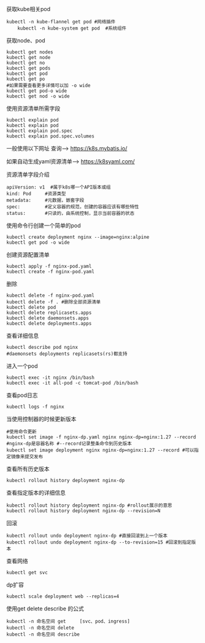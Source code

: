 获取kube相关pod
```
kubectl -n kube-flannel get pod #网络插件
    kubectl -n kube-system get pod  #系统组件
```
获取node、pod
```
kubectl get nodes
kubectl get node
kubectl get no
kubectl get pods
kubectl get pod
kubectl get po
#如果需要查看更多详情可以加 -o wide
kubectl get pod-o wide
kubectl get nod -o wide
```

使用资源清单所需字段
```
kubectl explain pod
kubectl explain pod
kubectl explain pod.spec
kubectl explain pod.spec.volumes
```
一般使用以下网址 查询--> https://k8s.mybatis.io/

如果自动生成yaml资源清单--> https://k8syaml.com/

资源清单字段介绍
```
apiVersion: v1  #属于k8s哪一个API版本或组
kind: Pod	  #资源类型
metadata:	  #元数据，嵌套字段
spec:		  #定义容器的规范，创建的容器应该有哪些特性
status: 	  #只读的，由系统控制，显示当前容器的状态
```


使用命令行创建一个简单的pod
```
kubectl create deployment nginx --image=nginx:alpine
kubectl get pod -o wide
```
创建资源配置清单

```
kubectl apply -f nginx-pod.yaml
kubectl create -f nginx-pod.yaml
```


删除
```
kubectl delete -f nginx-pod.yaml
kubectl delete -f . #删除全部资源清单
kubectl delete pod
kubectl delete replicasets.apps
kubectl delete daemonsets.apps 
kubectl delete deployments.apps 
```
查看详细信息
```
kubectl describe pod nginx 
#daemonsets deployments replicasets(rs)都支持
```
进入一个pod
```
kubectl exec -it nginx /bin/bash
kubectl exec -it all-pod -c tomcat-pod /bin/bash
```
查看pod日志
```
kubectl logs -f nginx
```

当使用控制器的时候更新版本
```
#使用命令更新
kubectl set image -f nginx-dp.yaml nginx nginx-dp=nginx:1.27 --record #nginx-dp是容器名称 #--record记录整条命令到历史版本
kubectl set image deployment nginx nginx-dp=nginx:1.27 --record #可以指定镜像来提交发布
```
查看所有历史版本
```
kubectl rollout history deployment nginx-dp
```
查看指定版本的详细信息

```
kubectl rollout history deployment nginx-dp #rollout展示的意思
kubectl rollout history deployment nginx-dp --revision=N
```

回滚

```
kubectl rollout undo deployment nginx-dp #直接回滚到上一个版本
kubectl rollout undo deployment nginx-dp --to-revision=15 #回滚到指定版本
```
查看网络

```
kubectl get svc
```

dp扩容

```
kubectl scale deployment web --replicas=4

```

使用get delete describe 的公式

```
kubectl -n 命名空间 get     [svc、pod、ingress]
kubectl -n 命名空间 delete
kubectl -n 命名空间 describe
```
